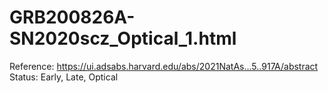 # GRB200826A-SN2020scz_Optical_1.html

Reference: https://ui.adsabs.harvard.edu/abs/2021NatAs...5..917A/abstract
Status: Early, Late, Optical